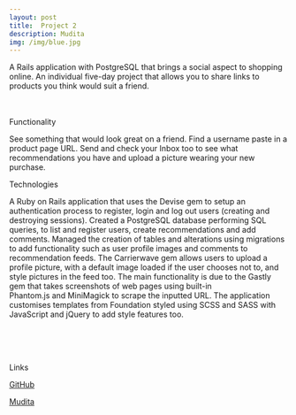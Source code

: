 ```yaml
---
layout: post
title:  Project 2 
description: Mudita
img: /img/blue.jpg
---
```


A Rails application with PostgreSQL that brings a social aspect to shopping online.
An individual five-day project that allows you to share links to products you think would suit a friend.

<div class="img_row">
	<img class="col one" src="{{ site.baseurl }}/img/portfolio/MuditaHome.png" alt="" title="example image"/>
	<img class="col one" src="{{ site.baseurl }}/img/portfolio/MuditaUser.png" alt="" title="example image"/>
	<img class="col one" src="{{ site.baseurl }}/img/portfolio/MuditaInbox1.png" alt="" title="example image"/>
</div>
<div class="img_row">
  <img class="col one" src="{{ site.baseurl }}/img/portfolio/MuditaWelcome.png" alt="" title="example image"/>
  <img class="col one" src="{{ site.baseurl }}/img/portfolio/MuditaRec.png" alt="" title="example image"/>
  <img class="col one" src="{{ site.baseurl }}/img/portfolio/MuditaInbox2.png" alt="" title="example image"/>
</div>
<div class="col three caption">
</div>
  Functionality

  See something that would look great on a friend. Find a username paste in a product page URL. Send and check your Inbox too to see what recommendations you have and upload a picture wearing your new purchase.
<div class="img_row">
	<img class="col three" src="{{ site.baseurl }}/img/portfolio/MuditaWelcome.png" alt="" title="example image"/>
</div>
<div class="col three caption">
	
</div>
Technologies 

A Ruby on Rails application that uses the Devise gem to setup an authentication process to register, login and log out users (creating and destroying sessions). Created a PostgreSQL database performing SQL queries, to list and register users, create recommendations and add comments. Managed the creation of tables and alterations using migrations to add functionality such as user profile images and comments to recommendation feeds. The Carrierwave gem allows users to upload a profile picture, with a default image loaded if the user chooses not to, and style pictures in the feed too. The main functionality is due to the Gastly gem that takes screenshots of web pages using built-in Phantom.js and MiniMagick to scrape the inputted URL. The application customises templates from Foundation styled using SCSS and SASS with JavaScript and jQuery to add style features too.


<!-- <div class="img_row">
	<img class="col two" src="{{ site.baseurl }}/img/6.jpg" alt="" title="example image"/>
	<img class="col one" src="{{ site.baseurl }}/img/11.jpg" alt="" title="example image"/>
</div>
<div class="col three caption">
</div> -->


<br/><br/><br/>


Links

[GitHub](https://github.com/RosannaRossington/wdi-project-2)

[Mudita](https://the-mudita.herokuapp.com/)
